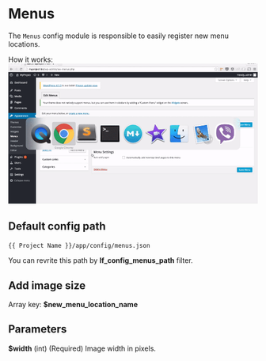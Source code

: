 Menus
===

The `Menus` config module is responsible to easily register new menu locations. 

How it works: ![Actions](images/menus.gif)

Default config path
---
`{{ Project Name }}/app/config/menus.json`

You can revrite this path by __lf\_config\_menus\_path__ filter.

Add image size
---
Array key: 
**$new\_menu\_location\_name**

Parameters
---

**$width**
(int) (Required) Image width in pixels.